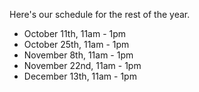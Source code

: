 Here's our schedule for the rest of the year.

- October 11th, 11am - 1pm
- October 25th, 11am - 1pm
- November 8th, 11am - 1pm
- November 22nd, 11am - 1pm
- December 13th, 11am - 1pm

